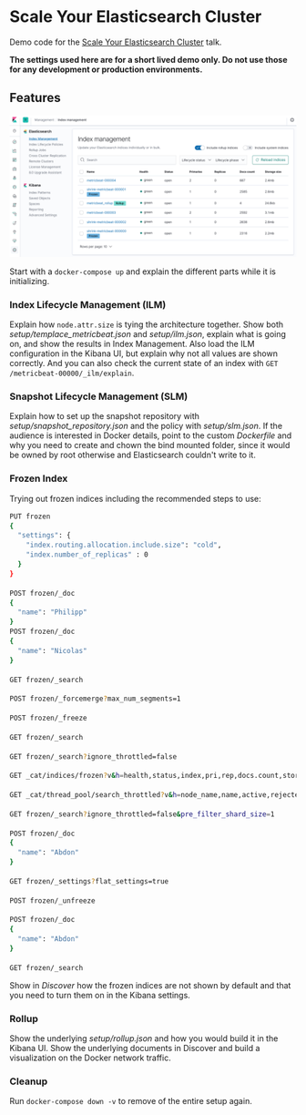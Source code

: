 # Scale Your Elasticsearch Cluster

Demo code for the [Scale Your Elasticsearch Cluster](https://speakerdeck.com/xeraa/scale-your-elasticsearch-cluster) talk.

**The settings used here are for a short lived demo only. Do not use those for any development or production environments.**


## Features

![](example.png)

Start with a `docker-compose up` and explain the different parts while it is initializing.


### Index Lifecycle Management (ILM)

Explain how `node.attr.size` is tying the architecture together. Show both *setup/templace_metricbeat.json* and *setup/ilm.json*, explain what is going on, and show the results in Index Management. Also load the ILM configuration in the Kibana UI, but explain why not all values are shown correctly. And you can also check the current state of an index with `GET /metricbeat-00000/_ilm/explain`.


### Snapshot Lifecycle Management (SLM)

Explain how to set up the snapshot repository with *setup/snapshot_repository.json* and the policy with *setup/slm.json*. If the audience is interested in Docker details, point to the custom *Dockerfile* and why you need to create and chown the bind mounted folder, since it would be owned by root otherwise and Elasticsearch couldn't write to it.


### Frozen Index

Trying out frozen indices including the recommended steps to use:

```bash
PUT frozen
{
  "settings": {
    "index.routing.allocation.include.size": "cold",
    "index.number_of_replicas" : 0
  }
}

POST frozen/_doc
{
  "name": "Philipp"
}
POST frozen/_doc
{
  "name": "Nicolas"
}

GET frozen/_search

POST frozen/_forcemerge?max_num_segments=1

POST frozen/_freeze

GET frozen/_search

GET frozen/_search?ignore_throttled=false

GET _cat/indices/frozen?v&h=health,status,index,pri,rep,docs.count,store.size

GET _cat/thread_pool/search_throttled?v&h=node_name,name,active,rejected,queue,completed&s=node_name

GET frozen/_search?ignore_throttled=false&pre_filter_shard_size=1

POST frozen/_doc
{
  "name": "Abdon"
}

GET frozen/_settings?flat_settings=true

POST frozen/_unfreeze

POST frozen/_doc
{
  "name": "Abdon"
}

GET frozen/_search
```

Show in *Discover* how the frozen indices are not shown by default and that you need to turn them on in the Kibana settings.


### Rollup

Show the underlying *setup/rollup.json* and how you would build it in the Kibana UI. Show the underlying documents in Discover and build a visualization on the Docker network traffic.


### Cleanup

Run `docker-compose down -v` to remove of the entire setup again.
